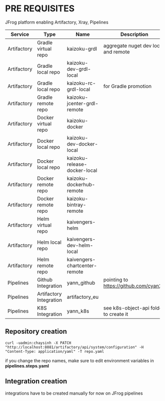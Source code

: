 # PRE REQUISITES

JFrog platform enabling Artifactory, Xray, Pipelines

| Service | Type | Name | Description | 
| ----------- | ----------- |----------- | ----------- |
| Artifactory | Gradle virtual repo | kaizoku-grdl | aggregate nuget dev local and remote | 
| Artifactory | Gradle local repo   | kaizoku-dev-grdl-local | | 
| Artifactory | Gradle local repo   | kaizoku-rc-grdl-local | for Gradle promotion | 
| Artifactory | Gradle remote repo  | kaizoku-jcenter-grdl-remote | | 
| Artifactory | Docker virtual repo | kaizoku-docker | | 
| Artifactory | Docker local repo   | kaizoku-dev-docker-local | | 
| Artifactory | Docker local repo   | kaizoku-release-docker-local | | 
| Artifactory | Docker remote repo  | kaizoku-dockerhub-remote | | 
| Artifactory | Docker remote repo  | kaizoku-bintray-remote | | 
| Artifactory | Helm virtual repo   | kaivengers-helm | | 
| Artifactory | Helm local repo     | kaivengers-dev-helm-local | | 
| Artifactory | Helm remote repo    | kaivengers-chartcenter-remote | | 
| Pipelines   | Github Integration | yann_github | pointing to https://github.com/cyan21 |
| Pipelines   | Artifactory Integration | artifactory_eu | |
| Pipelines   | K8S Integration | yann_k8s | see k8s-object-api folder to create it|


## Repository creation

````
curl -uadmin:chaysinh -X PATCH "http://localhost:8081/artifactory/api/system/configuration" -H "Content-Type: application/yaml" -T repo.yaml
````

if you change the repo names, make sure to edit environment variables in **pipelines.steps.yaml**

## Integration creation

integrations have to be created manually for now on JFrog pipelines